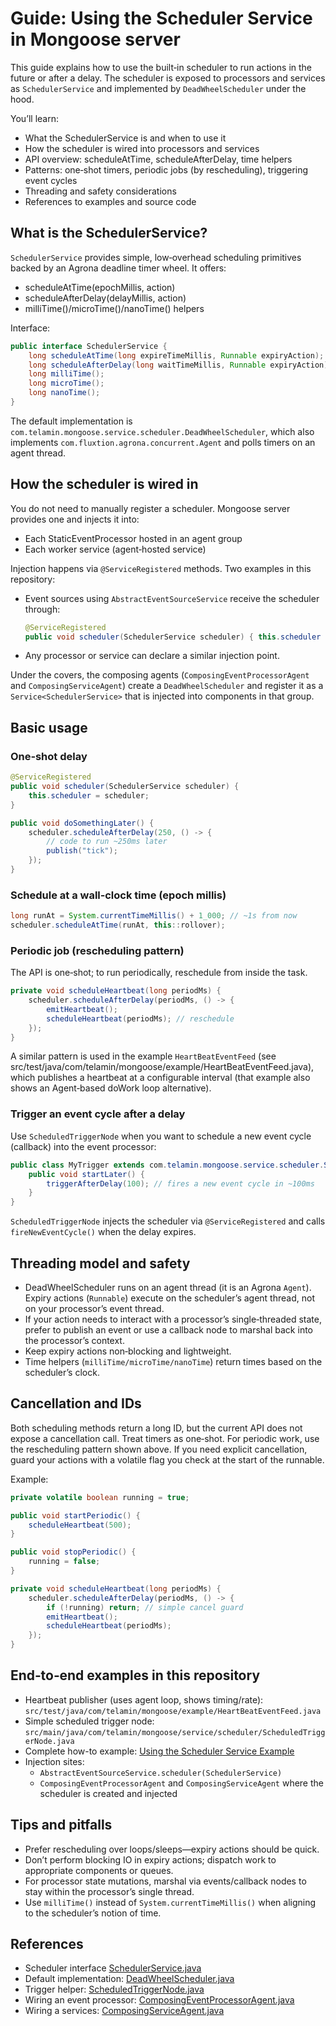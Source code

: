# Guide: Using the Scheduler Service in Mongoose server

This guide explains how to use the built‑in scheduler to run actions in the future or after a delay. The scheduler is
exposed to processors and services as `SchedulerService` and implemented by `DeadWheelScheduler` under the hood.

You’ll learn:

- What the SchedulerService is and when to use it
- How the scheduler is wired into processors and services
- API overview: scheduleAtTime, scheduleAfterDelay, time helpers
- Patterns: one‑shot timers, periodic jobs (by rescheduling), triggering event cycles
- Threading and safety considerations
- References to examples and source code

## What is the SchedulerService?

`SchedulerService` provides simple, low‑overhead scheduling primitives backed by an Agrona deadline timer wheel. It
offers:

- scheduleAtTime(epochMillis, action)
- scheduleAfterDelay(delayMillis, action)
- milliTime()/microTime()/nanoTime() helpers

Interface:

```java
public interface SchedulerService {
    long scheduleAtTime(long expireTimeMillis, Runnable expiryAction);
    long scheduleAfterDelay(long waitTimeMillis, Runnable expiryAction);
    long milliTime();
    long microTime();
    long nanoTime();
}
```

The default implementation is `com.telamin.mongoose.service.scheduler.DeadWheelScheduler`, which also implements
`com.fluxtion.agrona.concurrent.Agent` and polls timers on an agent thread.

## How the scheduler is wired in

You do not need to manually register a scheduler. Mongoose server provides one and injects it into:

- Each StaticEventProcessor hosted in an agent group
- Each worker service (agent‑hosted service)

Injection happens via `@ServiceRegistered` methods. Two examples in this repository:

- Event sources using `AbstractEventSourceService` receive the scheduler through:
  ```java
  @ServiceRegistered
  public void scheduler(SchedulerService scheduler) { this.scheduler = scheduler; }
  ```
- Any processor or service can declare a similar injection point.

Under the covers, the composing agents (`ComposingEventProcessorAgent` and `ComposingServiceAgent`) create a
`DeadWheelScheduler` and register it as a `Service<SchedulerService>` that is injected into components in that group.

## Basic usage

### One‑shot delay

```java
@ServiceRegistered
public void scheduler(SchedulerService scheduler) {
    this.scheduler = scheduler;
}

public void doSomethingLater() {
    scheduler.scheduleAfterDelay(250, () -> {
        // code to run ~250ms later
        publish("tick");
    });
}
```

### Schedule at a wall‑clock time (epoch millis)

```java
long runAt = System.currentTimeMillis() + 1_000; // ~1s from now
scheduler.scheduleAtTime(runAt, this::rollover);
```

### Periodic job (rescheduling pattern)

The API is one‑shot; to run periodically, reschedule from inside the task.

```java
private void scheduleHeartbeat(long periodMs) {
    scheduler.scheduleAfterDelay(periodMs, () -> {
        emitHeartbeat();
        scheduleHeartbeat(periodMs); // reschedule
    });
}
```

A similar pattern is used in the example `HeartBeatEventFeed` (see
src/test/java/com/telamin/mongoose/example/HeartBeatEventFeed.java), which publishes a heartbeat at a configurable
interval (that example also shows an Agent‑based doWork loop alternative).

### Trigger an event cycle after a delay

Use `ScheduledTriggerNode` when you want to schedule a new event cycle (callback) into the event processor:

```java
public class MyTrigger extends com.telamin.mongoose.service.scheduler.ScheduledTriggerNode {
    public void startLater() {
        triggerAfterDelay(100); // fires a new event cycle in ~100ms
    }
}
```

`ScheduledTriggerNode` injects the scheduler via `@ServiceRegistered` and calls `fireNewEventCycle()` when the delay
expires.

## Threading model and safety

- DeadWheelScheduler runs on an agent thread (it is an Agrona `Agent`). Expiry actions (`Runnable`) execute on the
  scheduler’s agent thread, not on your processor’s event thread.
- If your action needs to interact with a processor’s single‑threaded state, prefer to publish an event or use a
  callback node to marshal back into the processor’s context.
- Keep expiry actions non‑blocking and lightweight.
- Time helpers (`milliTime/microTime/nanoTime`) return times based on the scheduler’s clock.

## Cancellation and IDs

Both scheduling methods return a long ID, but the current API does not expose a cancellation call. Treat timers as
one‑shot. For periodic work, use the rescheduling pattern shown above. If you need explicit cancellation, guard your
actions with a volatile flag you check at the start of the runnable.

Example:

```java
private volatile boolean running = true;

public void startPeriodic() {
    scheduleHeartbeat(500);
}

public void stopPeriodic() {
    running = false;
}

private void scheduleHeartbeat(long periodMs) {
    scheduler.scheduleAfterDelay(periodMs, () -> {
        if (!running) return; // simple cancel guard
        emitHeartbeat();
        scheduleHeartbeat(periodMs);
    });
}
```

## End‑to‑end examples in this repository

- Heartbeat publisher (uses agent loop, shows timing/rate):
  `src/test/java/com/telamin/mongoose/example/HeartBeatEventFeed.java`
- Simple scheduled trigger node: `src/main/java/com/telamin/mongoose/service/scheduler/ScheduledTriggerNode.java`
- Complete how-to example: [Using the Scheduler Service Example](https://github.com/telaminai/mongoose-examples/blob/229e01e2f508bdf084a611677dc93c1174c96bdc/how-to/using-the-scheduler-service)
- Injection sites:
    - `AbstractEventSourceService.scheduler(SchedulerService)`
    - `ComposingEventProcessorAgent` and `ComposingServiceAgent` where the scheduler is created and injected

## Tips and pitfalls

- Prefer rescheduling over loops/sleeps—expiry actions should be quick.
- Don’t perform blocking IO in expiry actions; dispatch work to appropriate components or queues.
- For processor state mutations, marshal via events/callback nodes to stay within the processor’s single thread.
- Use `milliTime()` instead of `System.currentTimeMillis()` when aligning to the scheduler’s notion of time.

## References

- Scheduler
  interface  [SchedulerService.java]({{source_root}}/main/java/com/telamin/mongoose/service/scheduler/SchedulerService.java)
- Default
  implementation: [DeadWheelScheduler.java]({{source_root}}/main/java/com/telamin/mongoose/service/scheduler/DeadWheelScheduler.java)
- Trigger
  helper: [ScheduledTriggerNode.java]({{source_root}}/main/java/com/telamin/mongoose/service/scheduler/ScheduledTriggerNode.java)
- Wiring an event
  processor: [ComposingEventProcessorAgent.java]({{source_root}}/main/java/com/telamin/mongoose/dutycycle/ComposingEventProcessorAgent.java)
- Wiring a
  services: [ComposingServiceAgent.java]({{source_root}}/main/java/com/telamin/mongoose/dutycycle/ComposingServiceAgent.java)
